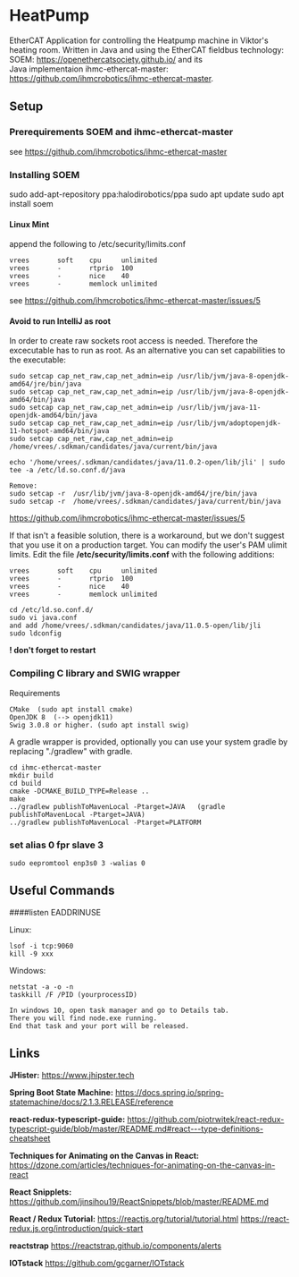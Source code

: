 # HeatPump

EtherCAT Application for controlling the Heatpump machine in Viktor's heating room. Written in Java and using the
EtherCAT fieldbus technology:  
SOEM: https://openethercatsociety.github.io/ and its  
Java implementaion ihmc-ethercat-master: https://github.com/ihmcrobotics/ihmc-ethercat-master.

## Setup

### Prerequirements SOEM and ihmc-ethercat-master

see https://github.com/ihmcrobotics/ihmc-ethercat-master

### Installing SOEM

sudo add-apt-repository ppa:halodirobotics/ppa
sudo apt update
sudo apt install soem

#### Linux Mint

append the following to /etc/security/limits.conf

```
vrees       soft    cpu     unlimited
vrees       -       rtprio  100
vrees       -       nice    40
vrees       -       memlock unlimited
```

see https://github.com/ihmcrobotics/ihmc-ethercat-master/issues/5

#### Avoid to run IntelliJ as root

In order to create raw sockets root access is needed. Therefore the excecutable has to run as root. As an alternative
you can set capabilities to the executable:

```
sudo setcap cap_net_raw,cap_net_admin=eip /usr/lib/jvm/java-8-openjdk-amd64/jre/bin/java
sudo setcap cap_net_raw,cap_net_admin=eip /usr/lib/jvm/java-8-openjdk-amd64/bin/java
sudo setcap cap_net_raw,cap_net_admin=eip /usr/lib/jvm/java-11-openjdk-amd64/bin/java
sudo setcap cap_net_raw,cap_net_admin=eip /usr/lib/jvm/adoptopenjdk-11-hotspot-amd64/bin/java
sudo setcap cap_net_raw,cap_net_admin=eip /home/vrees/.sdkman/candidates/java/current/bin/java

echo '/home/vrees/.sdkman/candidates/java/11.0.2-open/lib/jli' | sudo tee -a /etc/ld.so.conf.d/java

Remove:
sudo setcap -r  /usr/lib/jvm/java-8-openjdk-amd64/jre/bin/java
sudo setcap -r  /home/vrees/.sdkman/candidates/java/current/bin/java

```

https://github.com/ihmcrobotics/ihmc-ethercat-master/issues/5

If that isn't a feasible solution, there is a workaround, but we don't suggest that you use it on a production target. You can modify the user's PAM ulimit limits. Edit the file **/etc/security/limits.conf** with the following additions:

```
vrees       soft    cpu     unlimited
vrees       -       rtprio  100
vrees       -       nice    40
vrees       -       memlock unlimited
```

```
cd /etc/ld.so.conf.d/
sudo vi java.conf
and add /home/vrees/.sdkman/candidates/java/11.0.5-open/lib/jli
sudo ldconfig
```

**! don't forget to restart**

### Compiling C library and SWIG wrapper

Requirements

    CMake  (sudo apt install cmake)
    OpenJDK 8  (--> openjdk11)
    Swig 3.0.8 or higher. (sudo apt install swig)

A gradle wrapper is provided, optionally you can use your system gradle by replacing "./gradlew" with gradle.

    cd ihmc-ethercat-master
    mkdir build
    cd build
    cmake -DCMAKE_BUILD_TYPE=Release ..
    make
    ../gradlew publishToMavenLocal -Ptarget=JAVA   (gradle publishToMavenLocal -Ptarget=JAVA)
    ../gradlew publishToMavenLocal -Ptarget=PLATFORM

### set alias 0 fpr slave 3

```
sudo eepromtool enp3s0 3 -walias 0
```

## Useful Commands

####listen EADDRINUSE

Linux:

```
lsof -i tcp:9060
kill -9 xxx
```

Windows:

```
netstat -a -o -n
taskkill /F /PID (yourprocessID)

In windows 10, open task manager and go to Details tab.
There you will find node.exe running.
End that task and your port will be released.
```

## Links

**JHister:** https://www.jhipster.tech

**Spring Boot State Machine:** https://docs.spring.io/spring-statemachine/docs/2.1.3.RELEASE/reference

**react-redux-typescript-guide:**
https://github.com/piotrwitek/react-redux-typescript-guide/blob/master/README.md#react---type-definitions-cheatsheet

**Techniques for Animating on the Canvas in React:**
https://dzone.com/articles/techniques-for-animating-on-the-canvas-in-react

**React Snipplets:**
https://github.com/jinsihou19/ReactSnippets/blob/master/README.md

**React / Redux Tutorial:**
https://reactjs.org/tutorial/tutorial.html
https://react-redux.js.org/introduction/quick-start

**reactstrap**
https://reactstrap.github.io/components/alerts

**IOTstack**
https://github.com/gcgarner/IOTstack
